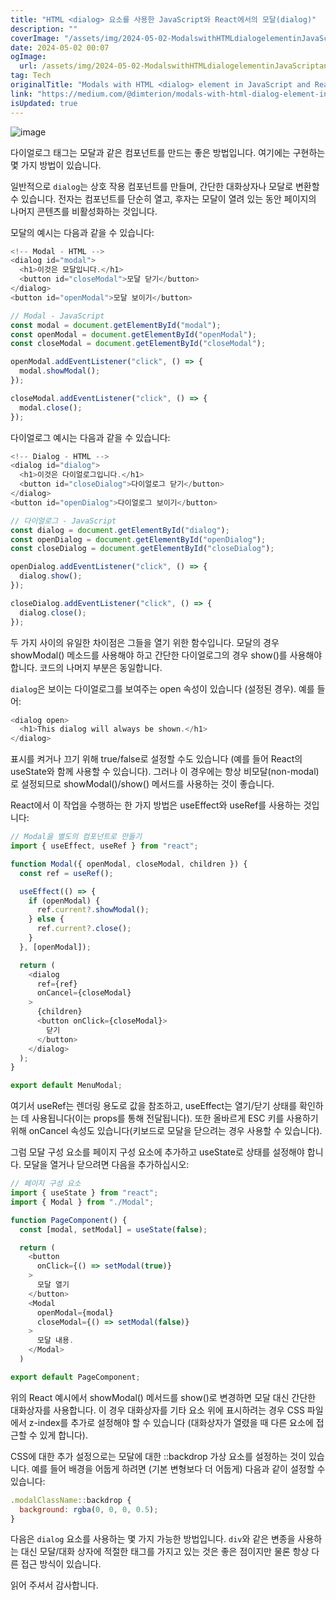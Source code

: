 ```yaml
---
title: "HTML <dialog> 요소를 사용한 JavaScript와 React에서의 모달(dialog)"
description: ""
coverImage: "/assets/img/2024-05-02-ModalswithHTMLdialogelementinJavaScriptandReact_0.png"
date: 2024-05-02 00:07
ogImage: 
  url: /assets/img/2024-05-02-ModalswithHTMLdialogelementinJavaScriptandReact_0.png
tag: Tech
originalTitle: "Modals with HTML <dialog> element in JavaScript and React"
link: "https://medium.com/@dimterion/modals-with-html-dialog-element-in-javascript-and-react-fb23c885d62e"
isUpdated: true
---
```





![image](/assets/img/2024-05-02-ModalswithHTMLdialogelementinJavaScriptandReact_0.png)

다이얼로그 태그는 모달과 같은 컴포넌트를 만드는 좋은 방법입니다. 여기에는 구현하는 몇 가지 방법이 있습니다.

일반적으로 `dialog`는 상호 작용 컴포넌트를 만들며, 간단한 대화상자나 모달로 변환할 수 있습니다. 전자는 컴포넌트를 단순히 열고, 후자는 모달이 열려 있는 동안 페이지의 나머지 콘텐츠를 비활성화하는 것입니다.

모달의 예시는 다음과 같을 수 있습니다:

<div class="content-ad"></div>

```js
<!-- Modal - HTML -->
<dialog id="modal">
  <h1>이것은 모달입니다.</h1>
  <button id="closeModal">모달 닫기</button>
</dialog>
<button id="openModal">모달 보이기</button>
```

```js
// Modal - JavaScript
const modal = document.getElementById("modal");
const openModal = document.getElementById("openModal");
const closeModal = document.getElementById("closeModal");

openModal.addEventListener("click", () => {
  modal.showModal();
});

closeModal.addEventListener("click", () => {
  modal.close();
});
```

다이얼로그 예시는 다음과 같을 수 있습니다:

```js
<!-- Dialog - HTML -->
<dialog id="dialog">
  <h1>이것은 다이얼로그입니다.</h1>
  <button id="closeDialog">다이얼로그 닫기</button>
</dialog>
<button id="openDialog">다이얼로그 보이기</button>
```

<div class="content-ad"></div>

```js
// 다이얼로그 - JavaScript
const dialog = document.getElementById("dialog");
const openDialog = document.getElementById("openDialog");
const closeDialog = document.getElementById("closeDialog");

openDialog.addEventListener("click", () => {
  dialog.show();
});

closeDialog.addEventListener("click", () => {
  dialog.close();
});
```

두 가지 사이의 유일한 차이점은 그들을 열기 위한 함수입니다. 모달의 경우 showModal() 메소드를 사용해야 하고 간단한 다이얼로그의 경우 show()를 사용해야 합니다. 코드의 나머지 부분은 동일합니다.

`dialog`은 보이는 다이얼로그를 보여주는 open 속성이 있습니다 (설정된 경우). 예를 들어:

```js
<dialog open>
  <h1>This dialog will always be shown.</h1>
</dialog>
```

<div class="content-ad"></div>

표시를 켜거나 끄기 위해 true/false로 설정할 수도 있습니다 (예를 들어 React의 useState와 함께 사용할 수 있습니다). 그러나 이 경우에는 항상 비모달(non-modal)로 설정되므로 showModal()/show() 메서드를 사용하는 것이 좋습니다.

React에서 이 작업을 수행하는 한 가지 방법은 useEffect와 useRef를 사용하는 것입니다:

```js
// Modal을 별도의 컴포넌트로 만들기
import { useEffect, useRef } from "react";

function Modal({ openModal, closeModal, children }) {
  const ref = useRef();

  useEffect(() => {
    if (openModal) {
      ref.current?.showModal();
    } else {
      ref.current?.close();
    }
  }, [openModal]);

  return (
    <dialog
      ref={ref}
      onCancel={closeModal}
    >
      {children}
      <button onClick={closeModal}>
        닫기
      </button>
    </dialog>
  );
}

export default MenuModal;
```

여기서 useRef는 렌더링 용도로 값을 참조하고, useEffect는 열기/닫기 상태를 확인하는 데 사용됩니다(이는 props를 통해 전달됩니다). 또한 올바르게 ESC 키를 사용하기 위해 onCancel 속성도 있습니다(키보드로 모달을 닫으려는 경우 사용할 수 있습니다).

<div class="content-ad"></div>

그럼 모달 구성 요소를 페이지 구성 요소에 추가하고 useState로 상태를 설정해야 합니다. 모달을 열거나 닫으려면 다음을 추가하십시오:

```js
// 페이지 구성 요소
import { useState } from "react";
import { Modal } from "./Modal";

function PageComponent() {
  const [modal, setModal] = useState(false);

  return (
    <button
      onClick={() => setModal(true)}
    >
      모달 열기
    </button>
    <Modal
      openModal={modal}
      closeModal={() => setModal(false)}
    >
      모달 내용.
    </Modal>
  )

export default PageComponent;
```

위의 React 예시에서 showModal() 메서드를 show()로 변경하면 모달 대신 간단한 대화상자를 사용합니다. 이 경우 대화상자를 기타 요소 위에 표시하려는 경우 CSS 파일에서 z-index를 추가로 설정해야 할 수 있습니다 (대화상자가 열렸을 때 다른 요소에 접근할 수 있게 합니다).

CSS에 대한 추가 설정으로는 모달에 대한 ::backdrop 가상 요소를 설정하는 것이 있습니다. 예를 들어 배경을 어둡게 하려면 (기본 변형보다 더 어둡게) 다음과 같이 설정할 수 있습니다:

<div class="content-ad"></div>

```js
.modalClassName::backdrop {
  background: rgba(0, 0, 0, 0.5);
}
```

다음은 `dialog` 요소를 사용하는 몇 가지 가능한 방법입니다. `div`와 같은 변종을 사용하는 대신 모달/대화 상자에 적절한 태그를 가지고 있는 것은 좋은 점이지만 물론 항상 다른 접근 방식이 있습니다.

읽어 주셔서 감사합니다.
